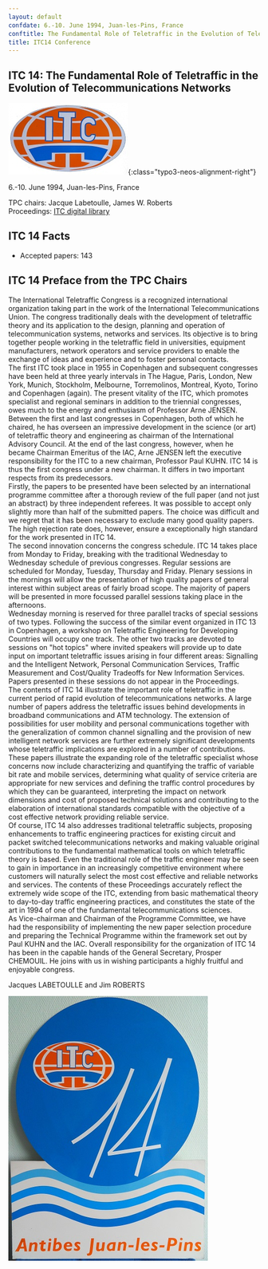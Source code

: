 ```yaml
---
layout: default
confdate: 6.-10. June 1994, Juan-les-Pins, France
conftitle: The Fundamental Role of Teletraffic in the Evolution of Telecommunications Networks
title: ITC14 Conference
---
```


## ITC 14: The Fundamental Role of Teletraffic in the Evolution of Telecommunications Networks

![](/assets/Persistent/ITC14-small.jpg){:class="typo3-neos-alignment-right"}

6.-10. June 1994, Juan-les-Pins, France

TPC chairs: Jacque Labetoulle, James W. Roberts<br/>
Proceedings: [ITC digital library](/itc-library/itc14.html)




## ITC 14 Facts

  * Accepted papers: 143



## ITC 14 Preface from the TPC Chairs

The International Teletraffic Congress is a recognized international organization taking part in the work of the International Telecommunications Union. The congress traditionally deals with the development of teletraffic theory and its application to the design, planning and operation of telecommunication systems, networks and services. Its objective is to bring together people working in the teletraffic field in universities, equipment manufacturers, network operators and service providers to enable the exchange of ideas and experience and to foster personal contacts.<br/>
The first ITC took place in 1955 in Copenhagen and subsequent congresses have been held at three yearly intervals in The Hague, Paris, London, New York, Munich, Stockholm, Melbourne, Torremolinos, Montreal, Kyoto, Torino and Copenhagen (again). The present vitality of the ITC, which promotes specialist and regional seminars in addition to the triennial congresses, owes much to the energy and enthusiasm of Professor Arne JENSEN. Between the first and last congresses in Copenhagen, both of which he chaired, he has overseen an impressive development in the science (or art) of teletraffic theory and engineering as chairman of the International Advisory Council. At the end of the last congress, however, when he became Chairman Emeritus of the IAC, Arne JENSEN left the executive responsibility for the ITC to a new chairman, Professor Paul KUHN. ITC 14 is thus the first congress under a new chairman. It differs in two important respects from its predecessors.<br/>
Firstly, the papers to be presented have been selected by an international programme committee after a thorough review of the full paper (and not just an abstract) by three independent referees. It was possible to accept only slightly more than half of the submitted papers. The choice was difficult and we regret that it has been necessary to exclude many good quality papers. The high rejection rate does, however, ensure a exceptionally high standard for the work presented in ITC 14.<br/>
The second innovation concerns the congress schedule. ITC 14 takes place from Monday to Friday, breaking with the traditional Wednesday to Wednesday schedule of previous congresses. Regular sessions are scheduled for Monday, Tuesday, Thursday and Friday. Plenary sessions in the mornings will allow the presentation of high quality papers of general interest within subject areas of fairly broad scope. The majority of papers will be presented in more focussed parallel sessions taking place in the afternoons.<br/>
Wednesday morning is reserved for three parallel tracks of special sessions of two types. Following the success of the similar event organized in ITC 13 in Copenhagen, a workshop on Teletraffic Engineering for Developing Countries will occupy one track. The other two tracks are devoted to sessions on "hot topics" where invited speakers will provide up to date input on important teletraffic issues arising in four different areas: Signalling and the Intelligent Network, Personal Communication Services, Traffic Measurement and Cost/Quality Tradeoffs for New Information Services. Papers presented in these sessions do not appear in the Proceedings.<br/>
The contents of ITC 14 illustrate the important role of teletraffic in the current period of rapid evolution of telecommunications networks. A large number of papers address the teletraffic issues behind developments in broadband communications and ATM technology. The extension of possibilities for user mobility and personal communications together with the generalization of common channel signalling and the provision of new intelligent network services are further extremely significant developments whose teletraffic implications are explored in a number of contributions. These papers illustrate the expanding role of the teletraffic specialist whose concerns now include characterizing and quantifying the traffic of variable bit rate and mobile services, determining what quality of service criteria are appropriate for new services and defining the traffic control procedures by which they can be guaranteed, interpreting the impact on network dimensions and cost of proposed technical solutions and contributing to the elaboration of international standards compatible with the objective of a cost effective network providing reliable service.<br/>
Of course, ITC 14 also addresses traditional teletraffic subjects, proposing enhancements to traffic engineering practices for existing circuit and packet switched telecommunications networks and making valuable original contributions to the fundamental mathematical tools on which teletraffic theory is based. Even the traditional role of the traffic engineer may be seen to gain in importance in an increasingly competitive environment where customers will naturally select the most cost effective and reliable networks and services. The contents of these Proceedings accurately reflect the extremely wide scope of the ITC, extending from basic mathematical theory to day-to-day traffic engineering practices, and constitutes the state of the art in 1994 of one of the fundamental telecommunications sciences.<br/>
As Vice-chairman and Chairman of the Programme Committee, we have had the responsibility of implementing the new paper selection procedure and preparing the Technical Programme within the framework set out by Paul KUHN and the IAC. Overall responsibility for the organization of ITC 14 has been in the capable hands of the General Secretary, Prosper CHEMOUIL. He joins with us in wishing participants a highly fruitful and enjoyable congress.

Jacques LABETOULLE and Jim ROBERTS

![](/assets/Persistent/itc14-design-small.jpg)